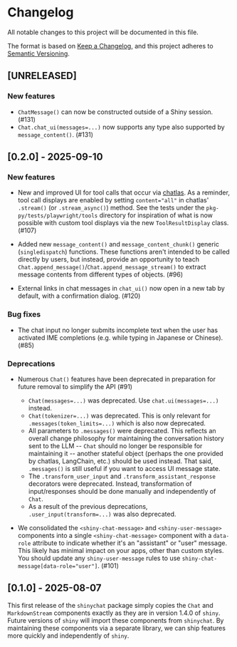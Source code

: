 # Changelog

All notable changes to this project will be documented in this file.

The format is based on [Keep a Changelog](https://keepachangelog.com/en/1.1.0/),
and this project adheres to [Semantic Versioning](https://semver.org/spec/v2.0.0.html).

## [UNRELEASED]

### New features

* `ChatMessage()` can now be constructed outside of a Shiny session. (#131)
* `Chat.chat_ui(messages=...)` now supports any type also supported by `message_content()`. (#131)

## [0.2.0] - 2025-09-10

### New features

* New and improved UI for tool calls that occur via [chatlas](https://posit-dev.github.io/chatlas/). As a reminder, tool call displays are enabled by setting `content="all"` in chatlas' `.stream()` (or `.stream_async()`) method. See the tests under the `pkg-py/tests/playwright/tools` directory for inspiration of what is now possible with custom tool displays via the new `ToolResultDisplay` class. (#107)

* Added new `message_content()` and `message_content_chunk()` generic (`singledispatch`) functions. These functions aren't intended to be called directly by users, but instead, provide an opportunity to teach `Chat.append_message()`/`Chat.append_message_stream()` to extract message contents from different types of objects. (#96)

* External links in chat messages in `chat_ui()` now open in a new tab by default, with a confirmation dialog. (#120)

### Bug fixes

* The chat input no longer submits incomplete text when the user has activated IME completions (e.g. while typing in Japanese or Chinese). (#85)

### Deprecations

* Numerous `Chat()` features have been deprecated in preparation for future removal to simplify the API (#91)
  * `Chat(messages=...)` was deprecated. Use `chat.ui(messages=...)` instead.
  * `Chat(tokenizer=...)` was deprecated. This is only relevant for `.messages(token_limits=...)` which is also now deprecated.
  * All parameters to `.messages()` were deprecated. This reflects an overall change philosophy for maintaining the conversation history sent to the LLM -- `Chat` should no longer be responsible for maintaining it -- another stateful object (perhaps the one provided by chatlas, LangChain, etc.) should be used instead. That said, `.messages()` is still useful if you want to access UI message state.
  * The `.transform_user_input` and `.transform_assistant_response` decorators were deprecated. Instead, transformation of input/responses should be done manually and independently of `Chat`.
  * As a result of the previous deprecations, `.user_input(transform=...)` was also deprecated.

* We consolidated the `<shiny-chat-message>` and `<shiny-user-message>` components into a single `<shiny-chat-message>` component with a `data-role` attribute to indicate whether it's an "assistant" or "user" message. This likely has minimal impact on your apps, other than custom styles. You should update any `shiny-user-message` rules to use `shiny-chat-message[data-role="user"]`. (#101)

## [0.1.0] - 2025-08-07

This first release of the `shinychat` package simply copies the `Chat` and `MarkdownStream` components exactly as they are in version 1.4.0 of `shiny`. Future versions of `shiny` will import these components from `shinychat`. By maintaining these components via a separate library, we can ship features more quickly and independently of `shiny`.
